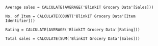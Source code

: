 

```Dax
Average sales = CALCULATE(AVERAGE('BlinkIT Grocery Data'[Sales]))
```
```Dax
No. of Item = CALCULATE(COUNT('BlinkIT Grocery Data'[Item Identifier]))
```

```Dax
Rating = CALCULATE(AVERAGE('BlinkIT Grocery Data'[Rating]))
```

```Dax
Total sales = CALCULATE(SUM('BlinkIT Grocery Data'[Sales]))
```
